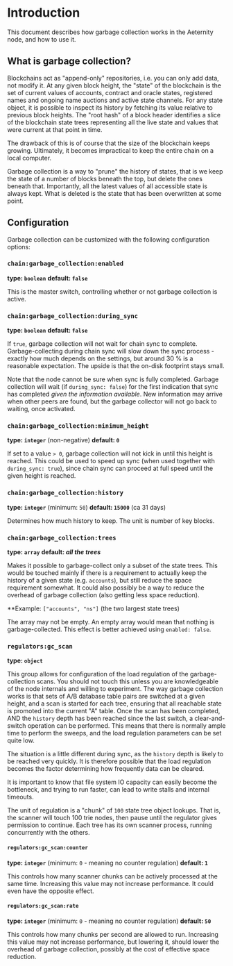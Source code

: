 # Introduction

This document describes how garbage collection works in the Aeternity node, and how to
use it.

## What is garbage collection?

Blockchains act as "append-only" repositories, i.e. you can only add data, not modify it.
At any given block height, the "state" of the blockchain is the set of current values
of accounts, contract and oracle states, registered names and ongoing name auctions and
active state channels. For any state object, it is possible to inspect its history by
fetching its value relative to previous block heights. The "root hash" of a block header
identifies a slice of the blockchain state trees representing all the live state and values
that were current at that point in time.

The drawback of this is of course that the size of the blockchain keeps growing. Ultimately,
it becomes impractical to keep the entire chain on a local computer.

Garbage collection is a way to "prune" the history of states, that is we keep the state of
a number of blocks beneath the top, but delete the ones beneath that. Importantly, all the
latest values of all accessible state is always kept. What is deleted is the state that
has been overwritten at some point.

## Configuration

Garbage collection can be customized with the following configuration options:

### `chain:garbage_collection:enabled`

**type: `boolean`**
**default: `false`**

This is the master switch, controlling whether or not garbage collection is active.

### `chain:garbage_collection:during_sync`

**type: `boolean`**
**default: `false`**

If `true`, garbage collection will not wait for chain sync to complete.
Garbage-collecting during chain sync will slow down the sync process - exactly how much
depends on the settings, but around 30 % is a reasonable expectation. The upside is that
the on-disk footprint stays small.

Note that the node cannot be sure when sync is fully completed. Garbage collection will
wait (if `during_sync: false`) for the first indication that sync has completed
_given the information available_. New information may arrive when other peers are
found, but the garbage collector will not go back to waiting, once activated.

### `chain:garbage_collection:minimum_height`

**type: `integer`** (non-negative)
**default: `0`**

If set to a value `> 0`, garbage collection will not kick in until this height is reached.
This could be used to speed up sync (when used together with `during_sync: true`),
since chain sync can proceed at full speed until the given height is reached.

### `chain:garbage_collection:history`

**type: `integer`** (minimum: `50`)
**default: `15000`** (ca 31 days)

Determines how much history to keep. The unit is number of key blocks.

### `chain:garbage_collection:trees`

**type: `array`**
**default: _all the trees_**

Makes it possible to garbage-collect only a subset of the state trees.
This would be touched mainly if there is a requirement to actually keep the
history of a given state (e.g. `accounts`), but still reduce the space requirement
somewhat. It could also possibly be a way to reduce the overhead of garbage collection
(also getting less space reduction).

**Example: `["accounts", "ns"]` (the two largest state trees)

The array may not be empty. An empty array would mean that nothing is garbage-collected.
This effect is better achieved using `enabled: false`.

### `regulators:gc_scan`

**type: `object`**

This group allows for configuration of the load regulation of the garbage-collection scans.
You should not touch this unless you are knowledgeable of the node internals and willing
to experiment. The way garbage collection works is that sets of A/B database table pairs
are switched at a given height, and a scan is started for each tree, ensuring that all
reachable state is promoted into the current "A" table. Once the scan has been completed,
AND the `history` depth has been reached since the last switch, a clear-and-switch operation
can be performed. This means that there is normally ample time to perform the sweeps, and
the load regulation parameters can be set quite low.

The situation is a little different during sync, as the `history` depth is likely to be
reached very quickly. It is therefore possible that the load regulation becomes the factor
determining how frequently data can be cleared.

It is important to know that file system IO capacity can easily become the bottleneck,
and trying to run faster, can lead to write stalls and internal timeouts.

The unit of regulation is a "chunk" of `100` state tree object lookups. That is, the
scanner will touch 100 trie nodes, then pause until the regulator gives permission to
continue. Each tree has its own scanner process, running concurrently with the others.

#### `regulators:gc_scan:counter`

**type: `integer`** (minimum: `0` - meaning no counter regulation)
**default: `1`**

This controls how many scanner chunks can be actively processed at the same time.
Increasing this value may not increase performance. It could even have the opposite effect.

#### `regulators:gc_scan:rate`

**type: `integer`** (minimum: `0` - meaning no counter regulation)
**default: `50`**

This controls how many chunks per second are allowed to run.
Increasing this value may not increase performance, but lowering it, should lower
the overhead of garbage collection, possibly at the cost of effective space reduction.
